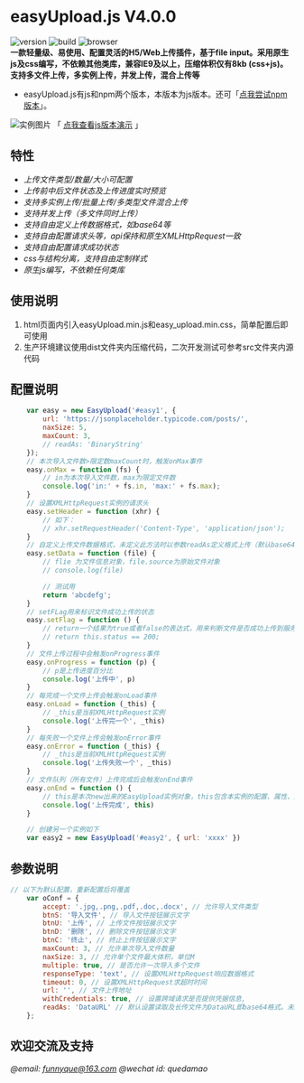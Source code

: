 # easyUpload.js V4.0.0
![version](https://img.shields.io/badge/version-4.0.0-informational) ![build](https://img.shields.io/badge/build-passing-brightgreen) ![browser](https://img.shields.io/badge/Browser-IE9+-brightgreen)  
**一款轻量级、易使用、配置灵活的H5/Web上传插件，基于file input。采用原生js及css编写，不依赖其他类库，兼容IE9及以上，压缩体积仅有8kb (css+js)。支持多文件上传，多实例上传，并发上传，混合上传等** 
- easyUpload.js有js和npm两个版本，本版本为js版本。还可「[点我尝试npm版本](https://github.com/funnyque/easyUpload.js/tree/master/npm_version/easy-upload-js)」。

![实例图片](https://s3.bmp.ovh/imgs/2024/11/05/35f6d53466ae53e5.png)
「 [点我查看js版本演示](https://funnyque.github.io/easyUpload.js/) 」

## 特性
- *上传文件类型/数量/大小可配置*
- *上传前中后文件状态及上传进度实时预览*
- *支持多实例上传/批量上传/多类型文件混合上传*
- *支持并发上传（多文件同时上传）*
- *支持自由定义上传数据格式，如base64等*
- *支持自由配置请求头等，api保持和原生XMLHttpRequest一致*
- *支持自由配置请求成功状态*
- *css与结构分离，支持自由定制样式*
- *原生js编写，不依赖任何类库*

## 使用说明
1. html页面内引入easyUpload.min.js和easy_upload.min.css，简单配置后即可使用
2. 生产环境建议使用dist文件夹内压缩代码，二次开发测试可参考src文件夹内源代码

## 配置说明
```js
    var easy = new EasyUpload('#easy1', {
        url: 'https://jsonplaceholder.typicode.com/posts/',
        naxSize: 5,
        maxCount: 3,
        // readAs: 'BinaryString'
    });
    // 本次导入文件数>限定数maxCount时，触发onMax事件
    easy.onMax = function (fs) {
        // in为本次导入文件数，max为限定文件数
        console.log('in:' + fs.in, 'max:' + fs.max);
    }
    // 设置XMLHttpRequest实例的请求头
    easy.setHeader = function (xhr) {
        // 如下：
        // xhr.setRequestHeader('Content-Type', 'application/json');
    }
    // 自定义上传文件数据格式，未定义此方法时以参数readAs定义格式上传（默认base64格式）
    easy.setData = function (file) {
        // flie 为文件信息对象，file.source为原始文件对象
        // console.log(file)

        // 测试用
        return 'abcdefg';
    }
    // setFLag用来标识文件成功上传的状态
    easy.setFlag = function () {
        // return一个结果为true或者false的表达式，用来判断文件是否成功上传到服务器，如下：
        // return this.status == 200; 
    }
    // 文件上传过程中会触发onProgress事件
    easy.onProgress = function (p) {
        // p是上传进度百分比
        console.log('上传中', p)
    }
    // 每完成一个文件上传会触发onLoad事件
    easy.onLoad = function (_this) {
        // _this是当前XMLHttpRequest实例
        console.log('上传完一个', _this)
    }
    // 每失败一个文件上传会触发onError事件
    easy.onError = function (_this) {
        // _this是当前XMLHttpRequest实例
        console.log('上传失败一个', _this)
    }
    // 文件队列（所有文件）上传完成后会触发onEnd事件
    easy.onEnd = function () {
        // this是本次new出来的EasyUpload实例对象，this包含本实例的配置、属性、方法等
        console.log('上传完成', this)
    }

    // 创建另一个实例如下
    var easy2 = new EasyUpload('#easy2', { url: 'xxxx' })
```

## 参数说明
```js
// 以下为默认配置，重新配置后将覆盖
    var oConf = {
        accept: '.jpg,.png,.pdf,.doc,.docx', // 允许导入文件类型
        btnS: '导入文件', // 导入文件按钮展示文字
        btnU: '上传', // 上传文件按钮展示文字
        btnD: '删除', // 删除文件按钮展示文字
        btnC: '终止', // 终止上传按钮展示文字
        maxCount: 3, // 允许单次导入文件数量
        naxSize: 3, // 允许单个文件最大体积，单位M
        multiple: true, // 是否允许一次导入多个文件
        responseType: 'text', // 设置XMLHttpRequest响应数据格式
        timeout: 0, // 设置XMLHttpRequest求超时时间
        url: '', // 文件上传地址
        withCredentials: true, // 设置跨域请求是否提供凭据信息,
        readAs: 'DataURL' // 默认设置读取及长传文件为DataURL即base64格式。未定义setData方法情况下，以此字段定义数据格式上传
    };
```

## 欢迎交流及支持
*@email: funnyque@163.com*
*@wechat id: quedamao*
